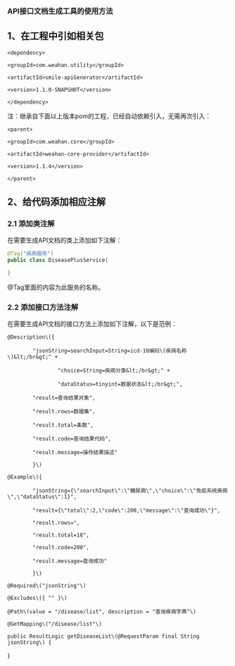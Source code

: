 ### API接口文档生成工具的使用方法

## 1、在工程中引如相关包

`<dependency>`

`<groupId>com.weahan.utility</groupId>`

`<artifactId>smile-apiGenerator</artifactId>`

`<version>1.1.0-SNAPSHOT</version>`

`</dependency>`

注：继承自下面以上版本pom的工程，已经自动依赖引入，无需再次引入：

`<parent>`

`<groupId>com.weahan.core</groupId>`

`<artifactId>weahan-core-provider</artifactId>`

`<version>1.1.4</version>`

`</parent>`

## 2、给代码添加相应注解

### 2.1 添加类注解

在需要生成API文档的类上添加如下注解：

```java
@Tag("疾病服务")
public class DiseasePlusService{

}
```

@Tag里面的内容为此服务的名称。

### 2.2 添加接口方法注解

在需要生成API文档的接口方法上添加如下注解，以下是范例：

    @Description\({

            "jsonString=searchInput=String=icd-10编码\(疾病名称\)&lt;/br&gt;" +

                    "choice=String=疾病分类&lt;/br&gt;" +

                    "dataStatus=tinyint=数据状态&lt;/br&gt;",

            "result=查询结果对象",

            "result.rows=数据集",

            "result.total=条数",

            "result.code=查询结果代码",

            "result.message=操作结果描述"

            }\)

    @Example\({

            "jsonString={\"searchInput\":\"糖尿病\",\"choice\":\"免疫系统疾病\",\"dataStatus\":1}",

            "result={\"total\":2,\"code\":200,\"message\":\"查询成功\"}",

            "result.rows=",

            "result.total=18",

            "result.code=200",

            "result.message=查询成功"

            }\)

    @Required\("jsonString"\)

    @Excludes\({ "" }\)

    @Path\(value = "/disease/list", description = "查询疾病字典"\)

    @GetMapping\("/disease/list"\)

    public ResultLogic getDiseaseList\(@RequestParam final String jsonString\) {

}





